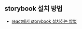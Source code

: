 ## storybook 설치 방법
- [react에서 storybook 설치하는 방법](https://velog.io/@fromzoo/Storybook-%EC%84%A4%EC%B9%98-%EB%B0%8F-%EC%8B%A4%ED%96%89)
